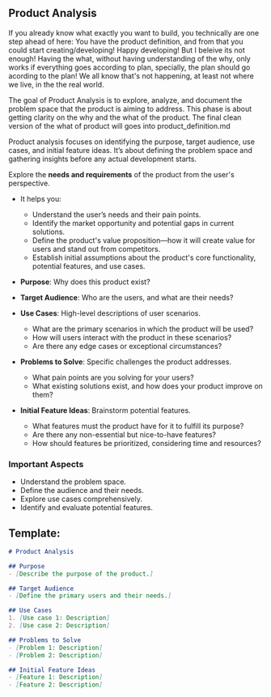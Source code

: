 
## Product Analysis
If you already know what exactly you want to build, you technically are one step ahead of here: You have the product definition, and from that you could start creating/developing! Happy developing! But I beleive its not enough! Having the what, without having understanding of the why, only works if everything goes according to plan, specially, the plan should go acording to the plan! We all know that's not happening, at least not where we live, in the the real world. 

The goal of Product Analysis is to explore, analyze, and document the problem space that the product is aiming to address. This phase is about getting clarity on the why and the what of the product. The final clean version of the what of product will goes into product_definition.md  

Product analysis focuses on identifying the purpose, target audience, use cases, and initial feature ideas. It’s about defining the problem space and gathering insights before any actual development starts.

Explore the **needs and requirements** of the product from the user's perspective. 

- It helps you:

    - Understand the user’s needs and their pain points.
    - Identify the market opportunity and potential gaps in current solutions.
    - Define the product's value proposition—how it will create value for users and stand out from competitors.
    - Establish initial assumptions about the product's core functionality, potential features, and use cases.

- **Purpose**: Why does this product exist?
- **Target Audience**: Who are the users, and what are their needs?
- **Use Cases**: High-level descriptions of user scenarios.
    - What are the primary scenarios in which the product will be used?
    - How will users interact with the product in these scenarios?
    - Are there any edge cases or exceptional circumstances?
- **Problems to Solve**: Specific challenges the product addresses.
    - What pain points are you solving for your users?
    - What existing solutions exist, and how does your product improve on them?
- **Initial Feature Ideas**: Brainstorm potential features.
    - What features must the product have for it to fulfill its purpose?
    - Are there any non-essential but nice-to-have features?
    - How should features be prioritized, considering time and resources?

### Important Aspects
- Understand the problem space.
- Define the audience and their needs.
- Explore use cases comprehensively.
- Identify and evaluate potential features.

## **Template:**
```markdown
# Product Analysis

## Purpose
- [Describe the purpose of the product.]

## Target Audience
- [Define the primary users and their needs.]

## Use Cases
1. [Use case 1: Description]
2. [Use case 2: Description]

## Problems to Solve
- [Problem 1: Description]
- [Problem 2: Description]

## Initial Feature Ideas
- [Feature 1: Description]
- [Feature 2: Description]
```

